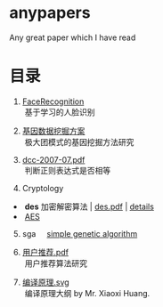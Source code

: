 # anypapers
Any great paper which I have read
 
目录 
======  
1. [FaceRecognition](https://github.com/Guguant/anypapers/tree/master/FaceRecognition)  
  基于学习的人脸识别  
 
2. [基因数据挖掘方案](https://github.com/Guguant/anypapers/tree/master/基因数据挖掘方案)  
  极大团模式的基因挖掘方法研究  
    
3. [dcc-2007-07.pdf](https://github.com/Guguant/anypapers/blob/master/dcc-2007-07.pdf)  
  判断正则表达式是否相等  
  
4. Cryptology  
*  **des** 加密解密算法 | [des.pdf](https://github.com/Guguant/anypapers/blob/master/des.pdf) | [details](https://github.com/Guguant/anypapers/tree/master/DES)  
*  [AES](https://github.com/Guguant/anypapers/tree/master/AES)
  
5. sga  
  [simple genetic algorithm](https://github.com/Guguant/anypapers/tree/master/sga)  
  
6. [用户推荐.pdf](https://github.com/Guguant/anypapers/blob/master/用户推荐.pdf)  
  用户推荐算法研究  
  
7. [编译原理.svg](https://github.com/Guguant/anypapers/blob/master/编译原理.svg)  
  编译原理大纲 by Mr. Xiaoxi Huang.  

